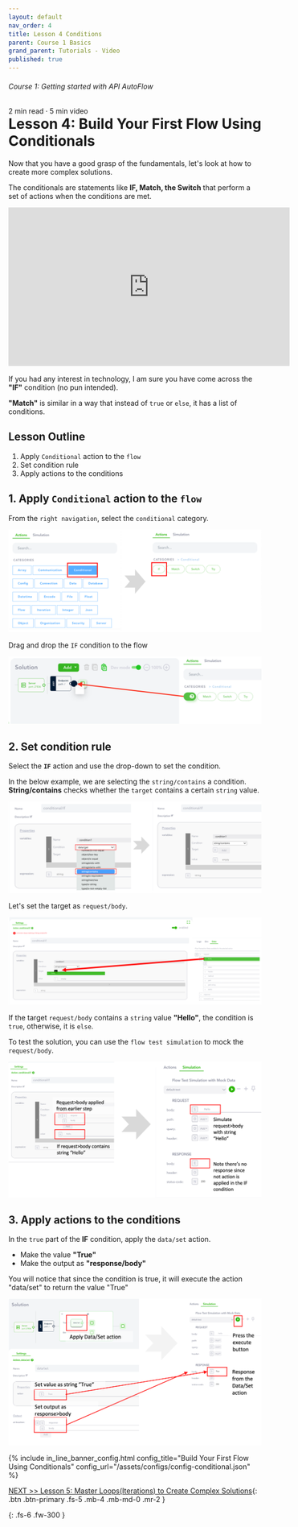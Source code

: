```yaml
---
layout: default
nav_order: 4
title: Lesson 4 Conditions
parent: Course 1 Basics
grand_parent: Tutorials - Video
published: true
---
```

<h6>Course 1: Getting started with API AutoFlow</h6>
2 min read · 5 min video
<h1 style="margin-top:0">Lesson 4: Build Your First Flow Using Conditionals</h1>

Now that you have a good grasp of the fundamentals, let's look at how to create more complex solutions.

The conditionals are statements like **IF, Match, the Switch** that perform a set of actions when the conditions are met.

<iframe width="560" height="315" src="https://www.youtube.com/embed/6cgOFMzWhfk" title="YouTube video player" frameborder="0" allow="accelerometer; autoplay; clipboard-write; encrypted-media; gyroscope; picture-in-picture" allowfullscreen></iframe>

If you had any interest in technology, I am sure you have come across the **"IF"** condition (no pun intended).

**"Match"** is similar in a way that instead of `true` or `else`, it has a list of conditions.

## Lesson Outline

1. Apply `Conditional` action to the `flow`
2. Set condition rule
3. Apply actions to the conditions

## 1\. Apply `Conditional` action to the `flow`

From the `right navigation`, select the `conditional` category. 

![Action Conditional Select](/assets/images/action-if-condition-select.png)

Drag and drop the `IF` condition to the flow

![Action Conditional Select](/assets/images/action-if-condition-select-0.png)

## 2\. Set condition rule

Select the **`IF`** action and use the drop-down to set the condition.

In the below example, we are selecting the `string/contains` a condition. **String/contains** checks whether the `target` contains a certain `string` value.

![Action Conditional Select](/assets/images/action-if-condition-select-1.png)

Let's set the target as `request/body`.

![Action Conditional Select](/assets/images/action-if-condition-select-2.png)

If the target `request/body` contains a `string` value **"Hello"**, the condition is `true`, otherwise, it is `else`.

To test the solution, you can use the `flow test simulation` to mock the `request/body`.

![Action Conditional Select](/assets/images/action-if-condition-select-3.png)

## 3\. Apply actions to the conditions

In the `true` part of the **IF** condition, apply the `data/set` action.

* Make the value **"True"**
* Make the output as **"response/body"**

You will notice that since the condition is true, it will execute the action "data/set" to return the value "True"

![Action Conditional Select](/assets/images/action-if-condition-select-4.png)

{% include in_line_banner_config.html config_title="Build Your First Flow Using Conditionals" config_url="/assets/configs/config-conditional.json" %}

[NEXT >> Lesson 5: Master Loops(Iterations) to Create Complex Solutions](/docs/tutorial-video/course-basics/lesson-iterations/){: .btn .btn-primary .fs-5 .mb-4 .mb-md-0 .mr-2 }


{: .fs-6 .fw-300 }